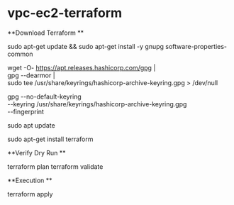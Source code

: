 # vpc-ec2-terraform

**Download Terraform 
**


sudo apt-get update && sudo apt-get install -y gnupg software-properties-common

wget -O- https://apt.releases.hashicorp.com/gpg | \
gpg --dearmor | \
sudo tee /usr/share/keyrings/hashicorp-archive-keyring.gpg > /dev/null

gpg --no-default-keyring \
--keyring /usr/share/keyrings/hashicorp-archive-keyring.gpg \
--fingerprint

sudo apt update

sudo apt-get install terraform





**Verify Dry Run 
**



terraform plan
terraform validate




**Execution
**



terraform apply
